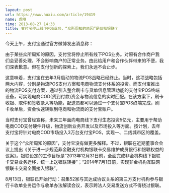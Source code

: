 ```yaml
---
layout: post
url: https://www.huxiu.com/article/19419
name: 虎嗅
time: 2013-08-27 14:33
title: 支付宝停止线下POS业务，“众所周知的原因”是暗指银联？
---
```

今天上午，支付宝通过官方微博发出消息称：

由于某些众所周知的原因，支付宝将停止所有线下POS业务。对原有合作商户我们会妥善处理，不会影响商户的正常业务。由此给用户和合作伙伴带来的不便，我们深表歉意。但在支付创新的探索上，我们永远不会止步。

这意味着，支付宝在去年3月启动的物流POS战略已经终止。当时，这项战略包括两大内容，分别是物流POS支付方案和电商物流支付体系的投资。而支付宝推出的物流POS支付方案，通过引入整合刷卡与货单信息管理功能的支付宝POS终端设备，可实现电商COD(货到付款)资金与物流信息的实时匹配。在该方案下，刷卡收银、取件和签收录入等功能，配送员都可以通过一个支付宝POS终端完成，刷卡收单后，资金快速转账到电商和物流商的支付宝账户。

当时支付宝曾经宣称，未来三年面向电商线下支付生态投资5亿元，主要用于帮助电商COD支付硬件升级，物流创新业务开发以及市场投入等方面。按计划，去年支付宝将针对电商COD市场投入3万台支付宝POS，实现一、二线城市区的覆盖。

关于这个“众所周知的原因”，支付宝没有做更多解释。不过，银联在近期董事会会议上提出《关于进一步规范非金融支付机构银联卡交易维护成员银行和银联权益的议案》。银联设定的工作目标是“2013年12月31日前，全面完成非金机构线下银联卡交易业务迁移，统一上送银联转接”；“2014年7月1日前，实现非金机构互联网银联卡交易全面接入银联”。

8月13日，银联已开始行动：召集52家与其达成协议关系的第三方支付机构参与银行卡收单业务运作与收单办法解读会议，表示跨法人交易发送方式不得绕过银联。

